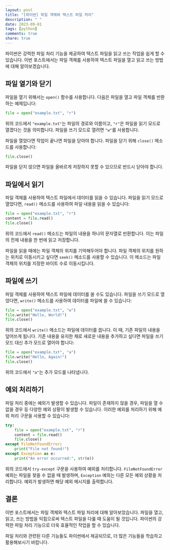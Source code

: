 ```yaml
---
layout: post
title: "[파이썬] 파일 객체와 텍스트 파일 처리"
description: " "
date: 2023-09-01
tags: [python]
comments: true
share: true
---
```


파이썬은 강력한 파일 처리 기능을 제공하여 텍스트 파일을 읽고 쓰는 작업을 쉽게 할 수 있습니다. 이번 포스트에서는 파일 객체를 사용하여 텍스트 파일을 열고 읽고 쓰는 방법에 대해 알아보겠습니다.

## 파일 열기와 닫기

파일을 열기 위해서는 `open()` 함수를 사용합니다. 다음은 파일을 열고 파일 객체를 반환하는 예제입니다:

```python
file = open("example.txt", "r")
```

위의 코드에서 `"example.txt"`는 파일의 경로와 이름이고, `"r"`은 파일을 읽기 모드로 열겠다는 것을 의미합니다. 파일을 쓰기 모드로 열려면 `"w"`를 사용합니다.

파일을 열었다면 작업이 끝나면 파일을 닫아야 합니다. 파일을 닫기 위해 `close()` 메소드를 사용합니다:

```python
file.close()
```

파일을 닫지 않으면 파일을 올바르게 저장하지 못할 수 있으므로 반드시 닫아야 합니다.

## 파일에서 읽기

파일 객체를 사용하여 텍스트 파일에서 데이터를 읽을 수 있습니다. 파일을 읽기 모드로 열었다면, `read()` 메소드를 사용하여 파일 내용을 읽을 수 있습니다:

```python
file = open("example.txt", "r")
content = file.read()
file.close()
```

위의 코드에서 `read()` 메소드는 파일의 내용을 하나의 문자열로 반환합니다. 이는 파일의 전체 내용을 한 번에 읽고 저장합니다.

파일을 읽을 때에는 파일 객체의 위치를 기억해두어야 합니다. 파일 객체의 위치를 원하는 위치로 이동시키고 싶다면 `seek()` 메소드를 사용할 수 있습니다. 이 메소드는 파일 객체의 위치를 지정한 바이트 수로 이동시킵니다.

## 파일에 쓰기

파일 객체를 사용하여 텍스트 파일에 데이터를 쓸 수도 있습니다. 파일을 쓰기 모드로 열었다면, `write()` 메소드를 사용하여 데이터를 파일에 쓸 수 있습니다:

```python
file = open("example.txt", "w")
file.write("Hello, World!")
file.close()
```

위의 코드에서 `write()` 메소드는 파일에 데이터를 씁니다. 이 때, 기존 파일의 내용을 덮어쓰게 됩니다. 기존 내용을 유지한 채로 새로운 내용을 추가하고 싶다면 파일을 쓰기 모드 대신 추가 모드로 열어야 합니다:

```python
file = open("example.txt", "a")
file.write("Hello, Again!")
file.close()
```

위의 코드에서 `"a"`는 추가 모드를 나타냅니다.

## 예외 처리하기

파일 처리 중에는 예외가 발생할 수 있습니다. 파일이 존재하지 않을 경우, 파일을 열 수 없을 경우 등 다양한 예외 상황이 발생할 수 있습니다. 이러한 예외를 처리하기 위해 예외 처리 구문을 사용할 수 있습니다:

```python
try:
    file = open("example.txt", "r")
    content = file.read()
    file.close()
except FileNotFoundError:
    print("File not found!")
except Exception as e:
    print("An error occurred:", str(e))
```

위의 코드에서 `try-except` 구문을 사용하여 예외를 처리합니다. `FileNotFoundError` 예외는 파일을 찾을 수 없을 때 발생하며, `Exception` 예외는 다른 모든 예외 상황을 처리합니다. 예외가 발생하면 해당 예외 메시지를 출력합니다.

## 결론

이번 포스트에서는 파일 객체와 텍스트 파일 처리에 대해 알아보았습니다. 파일을 열고, 읽고, 쓰는 방법을 익힘으로써 텍스트 파일을 다룰 때 도움이 될 것입니다. 파이썬의 강력한 파일 처리 기능으로 더욱 효율적인 작업을 할 수 있습니다.

파일 처리와 관련된 다른 기능들도 파이썬에서 제공되므로, 더 많은 기능들을 학습하고 활용해보시기 바랍니다.